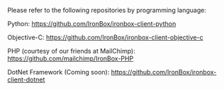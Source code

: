 Please refer to the following repositories by programming language:

Python: https://github.com/IronBox/ironbox-client-python

Objective-C: https://github.com/IronBox/ironbox-client-objective-c

PHP (courtesy of our friends at MailChimp): https://github.com/mailchimp/IronBox-PHP

DotNet Framework (Coming soon): https://github.com/IronBox/ironbox-client-dotnet 
